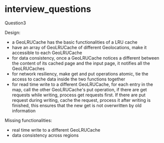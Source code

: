 # interview_questions

Question3

Design:
- a GeoLRUCache has the basic functionalities of a LRU cache
- have an array of GeoLRUCache of different Geolocations, make it accessible to each GeoLRUCache
- for data consistency, once a GeoLRUCache notices a different between the content of its cached page and the input page, it notifies all the GeoLRUCaches
- for network resiliency, make get and put operations atomic, tie the access to cache data inside the two functions together
- for read time write to a different GeoLRUCache, for each entry in the map, call the other GeoLRUCache's put operation, if there are get requests while writing, process get requests first. If there are put request during writing, cache the request, process it after writing is finished, this ensures that the new get is not overwritten by old information

Missing functionalities: 
- real time write to a different GeoLRUCache
- data consistency across regions
